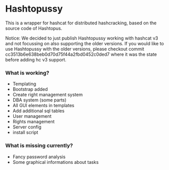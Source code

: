 # Hashtopussy 

This is a wrapper for hashcat for distributed hashcracking, based on the source code of Hashtopus. 

Notice: We decided to just publish Hashtopussy working with hashcat v3 and not focussing on also supporting the older versions. 
If you would like to use Hashtopussy with the older versions, please checkout commit cc3513b6e638beb0d70d75f44a2fbd0452c0ded7 where it was the state before adding hc v3 support.

### What is working? 

* Templating
* Bootstrap added
* Create right management system
* DBA system (some parts)
* All GUI elements in templates
* Add additional sql tables
* User management
* Rights management
* Server config
* install script

### What is missing currently? 

* Fancy password analysis
* Some graphical informations about tasks